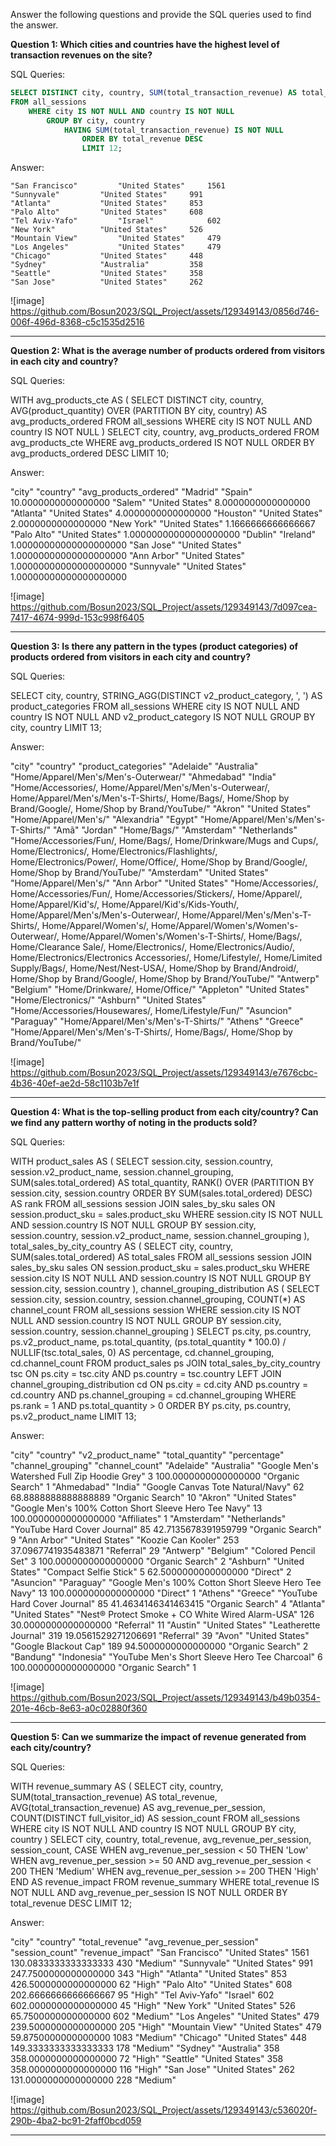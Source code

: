 Answer the following questions and provide the SQL queries used to find the answer.

    
**Question 1: Which cities and countries have the highest level of transaction revenues on the site?**

SQL Queries:

```SQL
SELECT DISTINCT city, country, SUM(total_transaction_revenue) AS total_revenue
FROM all_sessions
	WHERE city IS NOT NULL AND country IS NOT NULL
		GROUP BY city, country
			HAVING SUM(total_transaction_revenue) IS NOT NULL
				ORDER BY total_revenue DESC
				LIMIT 12;
```

Answer:

```"city"	            "country"	        "total_revenue"
"San Francisco"	    	"United States"	    1561
"Sunnyvale"	        "United States"	    991
"Atlanta"	        "United States"	    853
"Palo Alto"	        "United States"	    608
"Tel Aviv-Yafo"	    	"Israel"	        602
"New York"	        "United States"	    526
"Mountain View"	    	"United States"	    479
"Los Angeles"	    	"United States"	    479
"Chicago"	        "United States"	    448
"Sydney"	        "Australia"	        358
"Seattle"	        "United States"	    358
"San Jose"	        "United States"	    262
```

![image] https://github.com/Bosun2023/SQL_Project/assets/129349143/0856d746-006f-496d-8368-c5c1535d2516

------------------------------

**Question 2: What is the average number of products ordered from visitors in each city and country?**

SQL Queries:

WITH avg_products_cte AS (
    SELECT DISTINCT
        city,
        country,
        AVG(product_quantity) OVER (PARTITION BY city, country) AS avg_products_ordered
    FROM all_sessions
    WHERE city IS NOT NULL AND country IS NOT NULL
)
SELECT city, country, avg_products_ordered
FROM avg_products_cte
	WHERE avg_products_ordered IS NOT NULL
	ORDER BY avg_products_ordered DESC
		LIMIT 10;

Answer:

"city"	    "country"	        "avg_products_ordered"
"Madrid"	"Spain"	            10.0000000000000000
"Salem"	    "United States"    	8.0000000000000000
"Atlanta"	"United States"	    4.0000000000000000
"Houston"	"United States"	    2.0000000000000000
"New York"	"United States"	    1.1666666666666667
"Palo Alto"	"United States"	    1.00000000000000000000
"Dublin"	"Ireland"	        1.00000000000000000000
"San Jose"	"United States"	    1.00000000000000000000
"Ann Arbor"	"United States"	    1.00000000000000000000
"Sunnyvale"	"United States"	    1.00000000000000000000

![image] https://github.com/Bosun2023/SQL_Project/assets/129349143/7d097cea-7417-4674-999d-153c998f6405

-----------------------------------


**Question 3: Is there any pattern in the types (product categories) of products ordered from visitors in each city and country?**


SQL Queries:

SELECT
    city,
    country,
    STRING_AGG(DISTINCT v2_product_category, ', ') AS product_categories
FROM all_sessions
WHERE city IS NOT NULL AND country IS NOT NULL AND v2_product_category IS NOT NULL
GROUP BY city, country
    LIMIT 13;


Answer:

"city"	        "country"	        "product_categories"
"Adelaide"	    "Australia"	        "Home/Apparel/Men's/Men's-Outerwear/"
"Ahmedabad"	    "India"	            "Home/Accessories/, Home/Apparel/Men's/Men's-Outerwear/, Home/Apparel/Men's/Men's-T-Shirts/, Home/Bags/, Home/Shop by Brand/Google/, Home/Shop by Brand/YouTube/"
"Akron"	        "United States"	    "Home/Apparel/Men's/"
"Alexandria"	"Egypt"	            "Home/Apparel/Men's/Men's-T-Shirts/"
"Amã"	        "Jordan"	        "Home/Bags/"
"Amsterdam"	    "Netherlands"	    "Home/Accessories/Fun/, Home/Bags/, Home/Drinkware/Mugs and Cups/, Home/Electronics/, Home/Electronics/Flashlights/, Home/Electronics/Power/, Home/Office/, Home/Shop by Brand/Google/, Home/Shop by Brand/YouTube/"
"Amsterdam"	    "United States"	    "Home/Apparel/Men's/"
"Ann Arbor"	    "United States"	    "Home/Accessories/, Home/Accessories/Fun/, Home/Accessories/Stickers/, Home/Apparel/, Home/Apparel/Kid's/, Home/Apparel/Kid's/Kids-Youth/, Home/Apparel/Men's/Men's-Outerwear/, Home/Apparel/Men's/Men's-T-Shirts/, Home/Apparel/Women's/, Home/Apparel/Women's/Women's-Outerwear/, Home/Apparel/Women's/Women's-T-Shirts/, Home/Bags/, Home/Clearance Sale/, Home/Electronics/, Home/Electronics/Audio/, Home/Electronics/Electronics Accessories/, Home/Lifestyle/, Home/Limited Supply/Bags/, Home/Nest/Nest-USA/, Home/Shop by Brand/Android/, Home/Shop by Brand/Google/, Home/Shop by Brand/YouTube/"
"Antwerp"	     "Belgium"	        "Home/Drinkware/, Home/Office/"
"Appleton"	     "United States"	"Home/Electronics/"
"Ashburn"	     "United States"	"Home/Accessories/Housewares/, Home/Lifestyle/Fun/"
"Asuncion"	     "Paraguay"	        "Home/Apparel/Men's/Men's-T-Shirts/"
"Athens"	     "Greece"	        "Home/Apparel/Men's/Men's-T-Shirts/, Home/Bags/, Home/Shop by Brand/YouTube/"


![image] https://github.com/Bosun2023/SQL_Project/assets/129349143/e7676cbc-4b36-40ef-ae2d-58c1103b7e1f 

-------------------------------------------

**Question 4: What is the top-selling product from each city/country? Can we find any pattern worthy of noting in the products sold?**


SQL Queries:

WITH product_sales AS (
    SELECT
        session.city,
        session.country,
        session.v2_product_name,
        session.channel_grouping,
        SUM(sales.total_ordered) AS total_quantity,
        RANK() OVER (PARTITION BY session.city, session.country ORDER BY SUM(sales.total_ordered) DESC) AS rank
    FROM all_sessions session
    JOIN sales_by_sku sales ON session.product_sku = sales.product_sku
    WHERE session.city IS NOT NULL AND session.country IS NOT NULL
    GROUP BY session.city, session.country, session.v2_product_name, session.channel_grouping
),
total_sales_by_city_country AS (
    SELECT
        city,
        country,
        SUM(sales.total_ordered) AS total_sales
    FROM all_sessions session
    JOIN sales_by_sku sales ON session.product_sku = sales.product_sku
    WHERE session.city IS NOT NULL AND session.country IS NOT NULL
    GROUP BY session.city, session.country
),
channel_grouping_distribution AS (
    SELECT
        session.city,
        session.country,
        session.channel_grouping,
        COUNT(*) AS channel_count
    FROM all_sessions session
    WHERE session.city IS NOT NULL AND session.country IS NOT NULL
    GROUP BY session.city, session.country, session.channel_grouping
)
SELECT
    ps.city,
    ps.country,
    ps.v2_product_name,
    ps.total_quantity,
    (ps.total_quantity * 100.0) / NULLIF(tsc.total_sales, 0) AS percentage,
    cd.channel_grouping,
    cd.channel_count
FROM product_sales ps
JOIN total_sales_by_city_country tsc ON ps.city = tsc.city AND ps.country = tsc.country
LEFT JOIN channel_grouping_distribution cd ON ps.city = cd.city AND ps.country = cd.country AND ps.channel_grouping = cd.channel_grouping
	WHERE ps.rank = 1 AND ps.total_quantity > 0
	ORDER BY ps.city, ps.country, ps.v2_product_name
	LIMIT 13;

Answer:

"city"	        "country"	    "v2_product_name"	                                                "total_quantity"	"percentage"	        "channel_grouping"	"channel_count"
"Adelaide"	    "Australia"	    "Google Men's Watershed Full Zip Hoodie Grey"	                    3	                100.0000000000000000	"Organic Search"	1
"Ahmedabad"	    "India"	        "Google Canvas Tote Natural/Navy"	                                62	                68.8888888888888889	    "Organic Search"	10
"Akron"	        "United States"	"Google Men's 100% Cotton Short Sleeve Hero Tee Navy"	            13	                100.0000000000000000	"Affiliates"	    1
"Amsterdam"	    "Netherlands"	"YouTube Hard Cover Journal"	                                    85	                42.7135678391959799	    "Organic Search"	9
"Ann Arbor"	    "United States"	"Koozie Can Kooler"	                                                253	                37.0967741935483871	    "Referral"	        29
"Antwerp"	    "Belgium"	    "Colored Pencil Set"	                                            3	                100.0000000000000000	"Organic Search"	2
"Ashburn"	    "United States"	"Compact Selfie Stick"	                                            5	                62.5000000000000000	    "Direct"	        2
"Asuncion"	    "Paraguay"	    "Google Men's 100% Cotton Short Sleeve Hero Tee Navy"	            13	                100.0000000000000000	"Direct"	        1
"Athens"	    "Greece"	    "YouTube Hard Cover Journal"	                                    85	                41.4634146341463415	    "Organic Search"	4
"Atlanta"	    "United States"	"Nest® Protect Smoke + CO White Wired Alarm-USA"	                126	                30.0000000000000000	    "Referral"	        11
"Austin"	    "United States"	"Leatherette Journal"	                                            319	                19.0561529271206691	    "Referral"	        39
"Avon"	        "United States"	"Google Blackout Cap"	                                            189	                94.5000000000000000	    "Organic Search"	2
"Bandung"	    "Indonesia"	    "YouTube Men's Short Sleeve Hero Tee Charcoal"	                    6	                100.0000000000000000	"Organic Search"	1

![image] https://github.com/Bosun2023/SQL_Project/assets/129349143/b49b0354-201e-46cb-8e63-a0c02880f360 

------------------------------------

**Question 5: Can we summarize the impact of revenue generated from each city/country?**

SQL Queries:


WITH revenue_summary AS (
    SELECT
        city,
        country,
        SUM(total_transaction_revenue) AS total_revenue,
        AVG(total_transaction_revenue) AS avg_revenue_per_session,
        COUNT(DISTINCT full_visitor_id) AS session_count
    FROM all_sessions
    WHERE city IS NOT NULL AND country IS NOT NULL
    GROUP BY city, country
)
SELECT
    city,
    country,
    total_revenue,
    avg_revenue_per_session,
    session_count,
    CASE
        WHEN avg_revenue_per_session < 50 THEN 'Low'
        WHEN avg_revenue_per_session >= 50 AND avg_revenue_per_session < 200 THEN 'Medium'
        WHEN avg_revenue_per_session >= 200 THEN 'High'
    END AS revenue_impact
FROM revenue_summary
WHERE total_revenue IS NOT NULL AND avg_revenue_per_session IS NOT NULL
ORDER BY total_revenue DESC
	LIMIT 12;

Answer:

"city"	            "country"	        "total_revenue"	    "avg_revenue_per_session"	"session_count"	"revenue_impact"
"San Francisco"	    "United States"	    1561	            130.0833333333333333	    430	            "Medium"
"Sunnyvale"	        "United States"	    991	                247.7500000000000000	    343	            "High"
"Atlanta"	        "United States"	    853	                426.5000000000000000	    62	            "High"
"Palo Alto"	        "United States"	    608	                202.6666666666666667	    95	            "High"
"Tel Aviv-Yafo"	    "Israel"	        602	                602.0000000000000000	    45	            "High"
"New York"	        "United States"	    526	                65.7500000000000000	        602	            "Medium"
"Los Angeles"	    "United States"	    479	                239.5000000000000000	    205	            "High"
"Mountain View"	    "United States"	    479	                59.8750000000000000	        1083	        "Medium"
"Chicago"	        "United States"	    448	                149.3333333333333333	    178	            "Medium"
"Sydney"	        "Australia"	        358	                358.0000000000000000	    72	            "High"
"Seattle"	        "United States"	    358	                358.0000000000000000	    116	            "High"
"San Jose"	        "United States"	    262	                131.0000000000000000	    228	            "Medium"

![image] https://github.com/Bosun2023/SQL_Project/assets/129349143/c536020f-290b-4ba2-bc91-2faff0bcd059 

---------------------------------------




